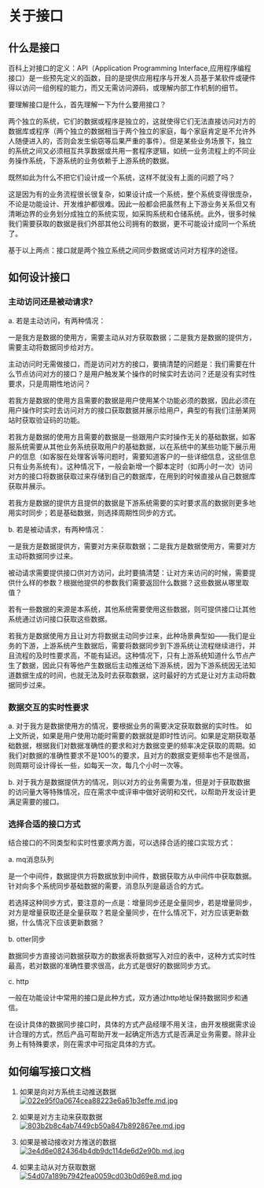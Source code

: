 # 关于接口

## 什么是接口
百科上对接口的定义：API（Application Programming Interface,应用程序编程接口）是一些预先定义的函数，目的是提供应用程序与开发人员基于某软件或硬件得以访问一组例程的能力，而又无需访问源码，或理解内部工作机制的细节。

要理解接口是什么，首先理解一下为什么要用接口？

两个独立的系统，它们的数据或程序是独立的，这就使得它们无法直接访问对方的数据库或程序（两个独立的数据相当于两个独立的家庭，每个家庭肯定是不允许外人随便进入的，否则会发生偷窃等后果严重的事件）。但是某些业务场景下，独立的系统之间又必须相互共享数据或共用一套程序逻辑，如统一业务流程上的不同业务操作系统，下游系统的业务依赖于上游系统的数据。

既然如此为什么不把它们设计成一个系统，这样不就没有上面的问题了吗？

这是因为有的业务流程很长很复杂，如果设计成一个系统，整个系统变得很庞杂，不论是功能设计、开发维护都很难。因此一般都会把虽然有上下游业务关系但又有清晰边界的业务划分成独立的系统实现，如采购系统和仓储系统。此外，很多时候我们需要获取的数据是我们外部其他公司拥有的数据，更不可能设计成同一个系统了。

基于以上两点：接口就是两个独立系统之间同步数据或访问对方程序的途径。

## 如何设计接口

### 主动访问还是被动请求?
a. 若是主动访问，有两种情况：

一是我方是数据的使用方，需要主动从对方获取数据；二是我方是数据的提供方，需要主动将数据同步给对方。

主动访问时无需做接口，而是访问对方的接口，要搞清楚的问题是：我们需要在什么节点访问对方的接口？是用户触发某个操作的时候实时去访问？还是没有实时性要求，只是周期性地访问？

若我方是数据的使用方且需要的数据是用户使用某个功能必须的数据，因此必须在用户操作时实时去访问对方的接口获取数据并展示给用户，典型的有我们注册某网站时获取验证码的功能。

若我方是数据的使用方且需要的数据是一些跟用户实时操作无关的基础数据，如客服系统需要从其他业务系统获取用户的基础数据，以在系统中的某些功能下展示用户的信息（如客服在处理客诉等问题时，需要知道客户的一些详细信息，这些信息只有业务系统有）。这种情况下，一般会新增一个脚本定时（如两小时一次）访问对方的接口将数据获取过来存储到自己的数据库，在用到的时候直接从自己数据库获取并展示。

若我方是数据的提供方且提供的数据是下游系统需要的实时要求高的数据则更多地用实时同步；若是基础数据，则选择周期性同步的方式。

b. 若是被动请求，有两种情况：

一是我方是数据提供方，需要对方来获取数据；二是我方是数据使用方，需要对方主动将数据同步过来。

被动请求需要提供接口供对方访问，此时要搞清楚：让对方来访问的时候，需要提供什么样的参数？根据他提供的参数我们需要返回什么数据？这些数据从哪里取值？

若有一些数据的来源是本系统，其他系统需要使用这些数据，则可提供接口让其他系统通过访问接口获取这些数据。

若我方是数据使用方且让对方将数据主动同步过来，此种场景典型如——我们是业务的下游，上游系统产生数据后，需要将数据同步到下游系统让流程继续进行，并且流程的及时性要求高，不能有延迟。这种情况下，只有上游系统知道什么节点产生了数据，因此只有等他产生数据后主动推送给下游系统，因为下游系统因无法知道数据生成的时间，也就无法及时去获取数据，这时最好的方式是让对方主动将数据同步过来。

### 数据交互的实时性要求
a. 对于我方是数据使用方的情况，要根据业务的需要决定获取数据的实时性。
如上文所说，如果是用户使用功能时需要的数据就是即时性访问。如果是定期获取基础数据，根据我们对数据准确性的要求和对方数据变更的频率决定获取的周期。如我们对数据的准确性要求不是100%的要求，且对方的数据变更频率也不是很高，则周期可设计得长一些，如每天一次，每几个小时一次等。

b. 对于我方是数据提供方的情况，则以对方的业务需要为准，但是对于获取数据的访问量大等特殊情况，应在需求中或评审中做好说明和交代，以帮助开发设计更满足需要的接口。

### 选择合适的接口方式
结合接口的不同类型和实时性要求两方面，可以选择合适的接口实现方式：

a. mq消息队列

是一个中间件，数据提供方将数据放到中间件，数据获取方从中间件中获取数据。针对向多个系统同步基础数据的需要，消息队列是最适合的方式。

若选择这种同步方式，要注意的一点是：增量同步还是全量同步，若是增量同步，对方是增量获取还是全量获取？若是全量同步，在什么情况下，对方应该更新数据，什么情况下应该更新数据？

b. otter同步

数据同步方直接访问数据获取方的数据表将数据写入对应的表中，这种方式实时性最高，若对数据的准确性要求很高，此方式是很好的数据同步方式。

c. http

一般在功能设计中常用的接口是此种方式，双方通过http地址保持数据同步和通信。

在设计具体的数据同步接口时，具体的方式产品经理不用关注，由开发根据需求设计合理的方式，然后产品可帮助开发一起确定所选方式是否满足业务需要。除非业务上有特殊要求，则在需求中可指定具体的方式。

## 如何编写接口文档

1. 如果是向对方系统主动推送数据
[![022e95f0a0674cea88223e6a61b3effe.md.jpg](https://img.ques.fun/images/2021/04/19/022e95f0a0674cea88223e6a61b3effe.md.jpg)](https://img.ques.fun/image/3O3)

2. 如果是对方主动来获取数据
[![803b2b8c4ab7449cb50a847b892867ee.md.jpg](https://img.ques.fun/images/2021/04/19/803b2b8c4ab7449cb50a847b892867ee.md.jpg)](https://img.ques.fun/image/EDp)

3. 如果是被动接收对方推送的数据
[![3e4d6e0824364b4db9dc114de6d2e90b.md.jpg](https://img.ques.fun/images/2021/04/19/3e4d6e0824364b4db9dc114de6d2e90b.md.jpg)](https://img.ques.fun/image/lyO)

4. 如果主动从对方获取数据
[![54d07a189b7942fea0059cd03b0d69e8.md.jpg](https://img.ques.fun/images/2021/04/19/54d07a189b7942fea0059cd03b0d69e8.md.jpg)](https://img.ques.fun/image/I2P)
